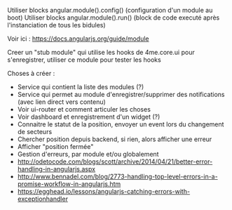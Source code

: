 Utiliser blocks angular.module().config() (configuration d'un module au boot)
Utiliser blocks angular.module().run() (block de code executé après l'instanciation de tous les bidules)

Voir ici : https://docs.angularjs.org/guide/module

Creer un "stub module" qui utilise les hooks de 4me.core.ui pour s'enregistrer, utiliser ce module pour tester les hooks

Choses à créer :
 * Service qui contient la liste des modules (?)
 * Service qui permet au module d'enregistrer/supprimer des notifications (avec lien direct vers contenu)
 * Voir ui-router et comment articuler les choses
 * Voir dashboard et enregistrement d'un widget (?)
 * Connaitre le statut de la position, envoyer un event lors du changement de secteurs
  * Chercher position depuis backend, si rien, alors afficher une erreur
  * Afficher "position fermée"
 * Gestion d'erreurs, par module et/ou globalement
  * http://odetocode.com/blogs/scott/archive/2014/04/21/better-error-handling-in-angularjs.aspx
  * http://www.bennadel.com/blog/2773-handling-top-level-errors-in-a-promise-workflow-in-angularjs.htm
  * https://egghead.io/lessons/angularjs-catching-errors-with-exceptionhandler
